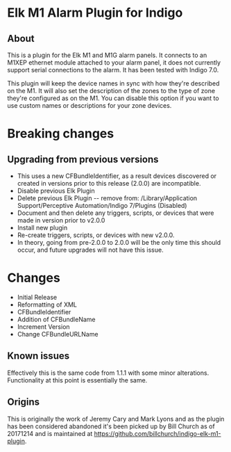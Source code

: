 # Elk M1 Alarm Plugin for Indigo
## About

This is a plugin for the Elk M1 and M1G alarm panels. It connects to an M1XEP ethernet module attached to your alarm panel, it does not currently support serial connections to the alarm. It has been tested with Indigo 7.0.

This plugin will keep the device names in sync with how they're described on the M1. It will also set the description of the zones to the type of zone they're configured as on the M1. You can disable this option if you want to use custom names or descriptions for your zone devices.

# Breaking changes
## Upgrading from previous versions
- This uses a new CFBundleIdentifier, as a result devices discovered or created in versions prior to this release (2.0.0) are incompatible.
- Disable previous Elk Plugin
- Delete previous Elk Plugin -- remove from: /Library/Application Support/Perceptive Automation/Indigo 7/Plugins (Disabled)
- Document and then delete any triggers, scripts, or devices that were made in version prior to v2.0.0
- Install new plugin
- Re-create triggers, scripts, or devices with new v2.0.0.
- In theory, going from pre-2.0.0 to 2.0.0 will be the only time this should occur, and future upgrades will not have this issue.

# Changes
- Initial Release
- Reformatting of XML
- CFBundleIdentifier
- Addition of CFBundleName
- Increment Version
- Change CFBundleURLName

## Known issues
Effectively this is the same code from 1.1.1 with some minor alterations. Functionality at this point is essentially the same.

## Origins
This is originally the work of Jeremy Cary and Mark Lyons and as the plugin has been considered abandoned it's been picked up by Bill Church as of 20171214 and is maintained at https://github.com/billchurch/indigo-elk-m1-plugin.
